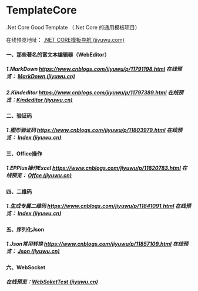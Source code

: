 # TemplateCore
.Net Core Good Template （.Net Core 的通用模板项目）   



在线预览地址： [.NET CORE模板导航 (jiyuwu.com)](https://templatecore.jiyuwu.com/)

#### 一、那些著名的富文本编辑器（WebEditor）
##### 1.MarkDown                        https://www.cnblogs.com/jiyuwu/p/11791198.html    在线预览： [MarkDown (jiyuwu.cn)](https://templatecore.jiyuwu.com/Editor/MarkDown)
##### 2.Kindeditor                      https://www.cnblogs.com/jiyuwu/p/11797389.html    在线预览：[Kindeditor (jiyuwu.cn)](https://templatecore.jiyuwu.com/Editor/Kindeditor)
#### 二、验证码
##### 1.图形验证码                     https://www.cnblogs.com/jiyuwu/p/11803979.html    在线预览： [Index (jiyuwu.cn)](https://templatecore.jiyuwu.com/Verify/Index)
#### 三、Office操作
##### 1.EPPlus操作Excel                https://www.cnblogs.com/jiyuwu/p/11820783.html    在线预览： [Offce (jiyuwu.cn)](https://templatecore.jiyuwu.com/Office/Index)
#### 四、二维码
##### 1.生成专属二维码                https://www.cnblogs.com/jiyuwu/p/11841091.html     在线预览： [Index (jiyuwu.cn)](https://templatecore.jiyuwu.com/QRCode/Index)
#### 五、序列化Json
##### 1.Json常用转换                  https://www.cnblogs.com/jiyuwu/p/11857109.html     在线预览： [Json (jiyuwu.cn)](https://templatecore.jiyuwu.com/Home/Json)

#### 六、WebSocket

##### 在线预览：[WebSoketTest (jiyuwu.cn)](https://templatecore.jiyuwu.com/Home/WebSoketTest)
